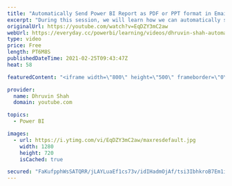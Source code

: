 ```yaml
---
title: "Automatically Send Power BI Report as PDF or PPT format in Email"
excerpt: "During this session, we will learn how we can automatically send our Power BI Report as PDF or PPT format in Email. We all know about Email Subscription functionality in Power BI. Email Subscription in the Power BI used to send Power BI page subscription to set of users via email based on scheduled date"
originalUrl: https://youtube.com/watch?v=EqDZY3mC2aw
webUrl: https://everyday.cc/powerbi/learning/videos/dhruvin-shah-automatically-send-power-bi-report-as-pdf-or-ppt-format-in-email/
type: video
price: Free
length: PT6M8S
publishedDateTime: 2021-02-25T09:43:47Z
heat: 58

featuredContent: "<iframe width=\"800\" height=\"500\" frameborder=\"0\" src=\"https://www.youtube.com/embed/EqDZY3mC2aw\" allow=\"accelerometer; autoplay; encrypted-media; gyroscope; picture-in-picture\" allowfullscreen></iframe>"

provider:
  name: Dhruvin Shah
  domain: youtube.com

topics:
  - Power BI

images:
  - url: https://i.ytimg.com/vi/EqDZY3mC2aw/maxresdefault.jpg
    width: 1280
    height: 720
    isCached: true

secured: "FaKufpphWsSATQRR/jLAYLuaEf1cs73v/idIHadmOjAf/tsi3IbhkroB7Em1i4Zyy1P/kElJ7t6ao+nVT9kyQWlZgoa/k5NFWAvSgkKK/B+E6WF6mKJDYnaFt9001yDuW5VEdQDzfLoYCc4ik5KYhk1IcBfH6+9nzgx4oH1Z3sgG+bhe1W0wqni+1h9RK/Lmm0W6jY8zqGh6d9VfSGMwEdzCDwCTSOJv4Sda6/GB4KbRu7esZIpc3FgwvSEztDWXM4u4Lo+kstixs9+7Lt16+ljY1eGGs8jOUAxrUefi9ZI6MTdgBElUJolKandv3QLcV1aK51I6sJqW5HjkWS89p+HzdwoCHQP6EBM5yn3XocUM1Q7IRHHLvocv8NRtR1k1IS2i/RqBQvvJq0DQpVzDnt/AHaQS3w91ueZmuCKIsyA=;jazX4QXYsAMgPdQoBZl0aw=="
---
```


